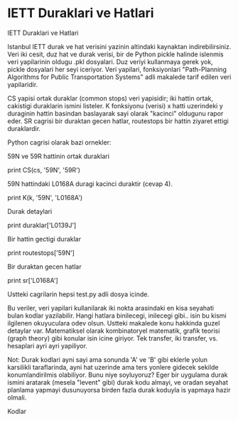 # IETT Duraklari ve Hatlari


IETT Duraklari ve Hatlari




Istanbul IETT durak ve hat verisini yazinin altindaki kaynaktan indirebilirsiniz. Veri iki cesit, duz hat ve durak verisi, bir de Python pickle halinde islenmis veri yapilarinin oldugu .pkl dosyalari. Duz veriyi kullanmaya gerek yok, pickle dosyalari her seyi iceriyor. Veri yapilari, fonksiyonlari "Path-Planning Algorithms for Public Transportation Systems" adli makalede tarif edilen veri yapilaridir.

CS yapisi ortak duraklar (common stops) veri yapisidir; iki hattin ortak, cakistigi duraklarin ismini listeler. K fonksiyonu (verisi) x hatti uzerindeki y duraginin hattin basindan baslayarak sayi olarak "kacinci" oldugunu rapor eder. SR cagrisi bir duraktan gecen hatlar, routestops bir hattin ziyaret ettigi duraklardir.

Python cagrisi olarak bazi ornekler:

59N ve 59R hattinin ortak duraklari

print CS(cs, '59N', '59R')

59N hattindaki L0168A duragi kacinci duraktir (cevap 4).

print K(k, '59N', 'L0168A')

Durak detaylari

print duraklar['L0139J']

Bir hattin gectigi duraklar

print routestops['59N']

Bir duraktan gecen hatlar

print sr['L0168A']

Ustteki cagrilarin hepsi test.py adli dosya icinde.

Bu veriler, veri yapilari kullanilarak iki nokta arasindaki en kisa seyahati bulan kodlar yazilabilir. Hangi hatlara  binilecegi, inilecegi gibi.. isin bu kismi ilgilenen okuyuculara odev olsun. Ustteki makalede konu hakkinda guzel detaylar var. Matematiksel olarak kombinatoryel matematik, grafik teorisi (graph theory) gibi konular isin icine giriyor. Tek transfer, iki transfer, vs. hesaplari ayri ayri yapiliyor.

Not: Durak kodlari ayni sayi ama sonunda 'A' ve 'B' gibi eklerle  yolun karsilikli taraflarinda, ayni hat uzerinde ama ters yonlere gidecek sekilde konumlandirilmis olabiliyor. Bunu niye soyluyoruz? Eger bir uygulama durak ismini aratarak (mesela "levent" gibi)  durak kodu almayi, ve oradan seyahat planlama yapmayi dusunuyorsa birden fazla durak koduyla is yapmaya hazir olmali.

Kodlar






